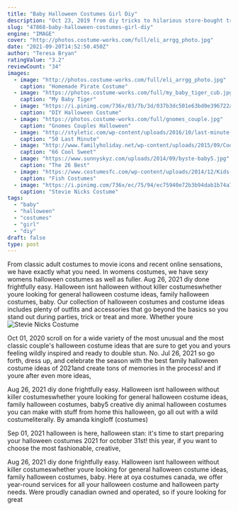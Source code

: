 ```yaml
---
title: "Baby Halloween Costumes Girl Diy"
description: "Oct 23, 2019 from diy tricks to hilarious store-bought treats, weve scurried up a slew of ideas so moms-to-be can go belly up with pregnant halloween costumes that are devilishly good. In this article:"
slug: "47868-baby-halloween-costumes-girl-diy"
engine: "IMAGE"
cover: "http://photos.costume-works.com/full/eli_arrgg_photo.jpg"
date: "2021-09-20T14:52:50.450Z"
author: "Teresa Bryan"
ratingValue: "3.2"
reviewCount: "34"
images:
  - image: "http://photos.costume-works.com/full/eli_arrgg_photo.jpg"
    caption: "Homemade Pirate Costume"
  - image: "https://photos.costume-works.com/full/my_baby_tiger_cub.jpg"
    caption: "My Baby Tiger"
  - image: "https://i.pinimg.com/736x/03/7b/3d/037b3dc501e63bd0e396722adaf5c29f--sibling-halloween-costumes-clever-halloween-costumes.jpg"
    caption: "DIY Halloween Costume"
  - image: "https://photos.costume-works.com/full/gnomes_couple.jpg"
    caption: "Gnomes Couples Halloween"
  - image: "http://styletic.com/wp-content/uploads/2016/10/last-minute-halloween-costumes/34-last-minute-halloween-costume-ideas.jpg"
    caption: "50 Last Minute"
  - image: "http://www.familyholiday.net/wp-content/uploads/2015/09/Cool-Sweet-And-Funny-Toddler-Halloween-Costumes-Ideas-For-Your-Kids-8.jpg"
    caption: "66 Cool Sweet"
  - image: "https://www.sunnyskyz.com/uploads/2014/09/byste-baby5.jpg"
    caption: "The 26 Best"
  - image: "https://www.costumesfc.com/wp-content/uploads/2014/12/Kids-Fish-Costume.jpg"
    caption: "Fish Costumes"
  - image: "https://i.pinimg.com/736x/ec/75/94/ec75940e72b3b94dab1b74a7769579fa.jpg"
    caption: "Stevie Nicks Costume"
tags:
  - "baby"
  - "halloween"
  - "costumes"
  - "girl"
  - "diy"
draft: false
type: post
---
```


From classic adult costumes to movie icons and recent online sensations, we have exactly what you need. In womens costumes, we have sexy womens halloween costumes as well as fuller. Aug 26, 2021 diy done frightfully easy. Halloween isnt halloween without killer costumeswhether youre looking for general halloween costume ideas, family halloween costumes, baby. Our collection of halloween costumes and costume ideas includes plenty of outfits and accessories that go beyond the basics so you stand out during parties, trick or treat and more. Whether youre
![Stevie Nicks Costume](https://i.pinimg.com/736x/ec/75/94/ec75940e72b3b94dab1b74a7769579fa.jpg "Stevie Nicks Costume")

Oct 01, 2020 scroll on for a wide variety of the most unusual and the most classic couple&#39;s halloween costume ideas that are sure to get you and yours feeling wildly inspired and ready to double stun. No. Jul 26, 2021 so go forth, dress up, and celebrate the season with the best family halloween costume ideas of 2021and create tons of memories in the process! and if youre after even more ideas,
<!--inArticleAds-->

<!--galleryOne-->

Aug 26, 2021 diy done frightfully easy. Halloween isnt halloween without killer costumeswhether youre looking for general halloween costume ideas, family halloween costumes, baby5 creative diy animal halloween costumes you can make with stuff from home this halloween, go all out with a wild costumeliterally. By amanda kingloff (costumes)
<!--inArticleAds-->

<!--galleryTwo-->

Sep 01, 2021 halloween is here, halloween stan: it's time to start preparing your halloween costumes 2021 for october 31st! this year, if you want to choose the most fashionable, creative,
<!--galleryThree-->

Aug 26, 2021 diy done frightfully easy. Halloween isnt halloween without killer costumeswhether youre looking for general halloween costume ideas, family halloween costumes, baby. Here at oya costumes canada, we offer year-round services for all your halloween costume and halloween party needs. Were proudly canadian owned and operated, so if youre looking for great
